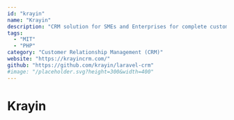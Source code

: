 ```yaml
---
id: "krayin"
name: "Krayin"
description: "CRM solution for SMEs and Enterprises for complete customer lifecycle management."
tags:
  - "MIT"
  - "PHP"
category: "Customer Relationship Management (CRM)"
website: "https://krayincrm.com/"
github: "https://github.com/krayin/laravel-crm"
#image: "/placeholder.svg?height=300&width=400"
---
```


# Krayin
